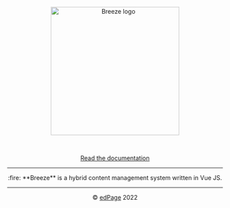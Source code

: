 <p align="center"><a href="https://breezecms.github.io/breeze-docs/" target="_blank" rel="noopener noreferrer"><img width="300" src="https://breezecms.github.io/breeze-docs/images/breeze-logo.svg?raw=true&timestamp=1608385818575" alt="Breeze logo"></a></p>
<br/>
<p align="center">
  <a href="https://breezecms.github.io/breeze-docs/" target="_blank" rel="noopener noreferrer">Read the documentation</a>
</p>

---

<p align="center">
:fire: **Breeze** is a hybrid content management system written in Vue JS.
</p>

---

<p align="center">
  &copy; <a href="https://edpage.net" target="_blank" rel="noopener noreferrer">edPage</a> 2022
</p>
